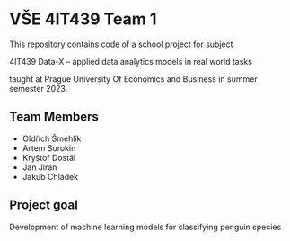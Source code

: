 VŠE 4IT439 Team 1
=================

This repository contains code of a school project for subject

4IT439 Data-X – applied data analytics models in real world tasks

taught at Prague University Of Economics and Business
in summer semester 2023.

Team Members
------------

- Oldřich Šmehlík
- Artem Sorokin
- Kryštof Dostál
- Jan Jiran
- Jakub Chládek

Project goal
------------
Development of machine learning models for classifying penguin species
